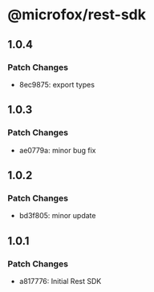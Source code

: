 # @microfox/rest-sdk

## 1.0.4

### Patch Changes

- 8ec9875: export types

## 1.0.3

### Patch Changes

- ae0779a: minor bug fix

## 1.0.2

### Patch Changes

- bd3f805: minor update

## 1.0.1

### Patch Changes

- a817776: Initial Rest SDK

